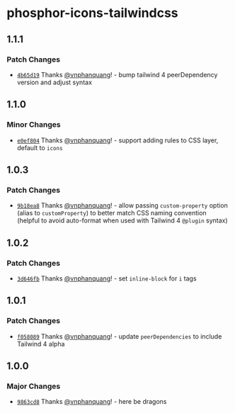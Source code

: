 # phosphor-icons-tailwindcss

## 1.1.1

### Patch Changes

- [`4b65d19`](https://github.com/vnphanquang/phosphor-icons-tailwindcss/commit/4b65d197b5db5070674a763de566773cc9426b30) Thanks [@vnphanquang](https://github.com/vnphanquang)! - bump tailwind 4 peerDependency version and adjust syntax

## 1.1.0

### Minor Changes

- [`e0ef804`](https://github.com/vnphanquang/phosphor-icons-tailwindcss/commit/e0ef80460827064e95c30f06149ab380b8f994d1) Thanks [@vnphanquang](https://github.com/vnphanquang)! - support adding rules to CSS layer, default to `icons`

## 1.0.3

### Patch Changes

- [`9b18ea8`](https://github.com/vnphanquang/phosphor-icons-tailwindcss/commit/9b18ea8a3ba29a9bc57405ee156aa19042746c00) Thanks [@vnphanquang](https://github.com/vnphanquang)! - allow passing `custom-property` option (alias to `customProperty`) to better match CSS naming
  convention (helpful to avoid auto-format when used with Tailwind 4 `@plugin` syntax)

## 1.0.2

### Patch Changes

- [`3d646fb`](https://github.com/vnphanquang/phosphor-icons-tailwindcss/commit/3d646fb4d040bf6feaa37e18d4721994e6c62e2b) Thanks [@vnphanquang](https://github.com/vnphanquang)! - set `inline-block` for `i` tags

## 1.0.1

### Patch Changes

- [`f058089`](https://github.com/vnphanquang/phosphor-icons-tailwindcss/commit/f058089a4b0f1012efe7f635227249e75291b2f1) Thanks [@vnphanquang](https://github.com/vnphanquang)! - update `peerDependencies` to include Tailwind 4 alpha

## 1.0.0

### Major Changes

- [`9863cd8`](https://github.com/vnphanquang/phosphor-icons-tailwindcss/commit/9863cd8ed830df12bfe66d4b3e96b166598979ad) Thanks [@vnphanquang](https://github.com/vnphanquang)! - here be dragons
